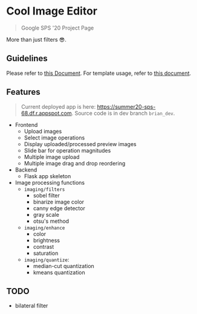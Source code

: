 # Cool Image Editor
> Google SPS '20 Project Page

More than just filters 😎.

## Guidelines
Please refer to [this Document](./guide.md). For template usage, refer to [this document](./template.md).

## Features
> Current deployed app is here: https://summer20-sps-68.df.r.appspot.com. Source code is in dev branch `brian_dev`.

- Frontend
    - Upload images
    - Select image operations
    - Display uploaded/processed preview images
    - Slide bar for operation magnitudes
    - Multiple image upload
    - Multiple image drag and drop reordering
- Backend
    - Flask app skeleton 
- Image processing functions
    - `imaging/filters`
        - sobel filter
        - binarize image color
        - canny edge detector
        - gray scale
        - otsu's method
    - `imaging/enhance`
        - color
        - brightness
        - contrast
        - saturation
    - `imaging/quantize`:
        - median-cut quantization
        - kmeans quantization

## TODO
- bilateral filter